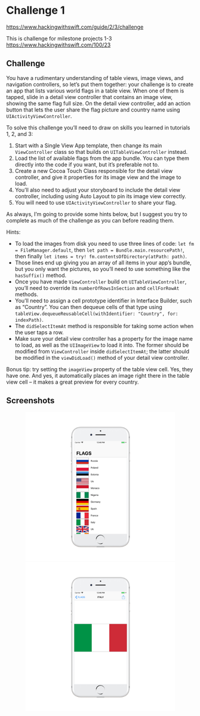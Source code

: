 # Challenge 1

https://www.hackingwithswift.com/guide/2/3/challenge

This is challenge for milestone projects 1-3 https://www.hackingwithswift.com/100/23

## Challenge

You have a rudimentary understanding of table views, image views, and navigation controllers, so let’s put them together: your challenge is to create an app that lists various world flags in a table view. When one of them is tapped, slide in a detail view controller that contains an image view, showing the same flag full size. On the detail view controller, add an action button that lets the user share the flag picture and country name using ```UIActivityViewController```.

To solve this challenge you’ll need to draw on skills you learned in tutorials 1, 2, and 3:

1. Start with a Single View App template, then change its main ```ViewController``` class so that builds on ```UITableViewController``` instead.
2. Load the list of available flags from the app bundle. You can type them directly into the code if you want, but it’s preferable not to.
3. Create a new Cocoa Touch Class responsible for the detail view controller, and give it properties for its image view and the image to load.
4. You’ll also need to adjust your storyboard to include the detail view controller, including using Auto Layout to pin its image view correctly.
5. You will need to use ```UIActivityViewController``` to share your flag.

As always, I’m going to provide some hints below, but I suggest you try to complete as much of the challenge as you can before reading them.

Hints:

- To load the images from disk you need to use three lines of code: ```let fm = FileManager.default```, then ```let path = Bundle.main.resourcePath!```, then finally ```let items = try! fm.contentsOfDirectory(atPath: path)```.
- Those lines end up giving you an array of all items in your app’s bundle, but you only want the pictures, so you’ll need to use something like the ```hasSuffix()``` method.
- Once you have made ```ViewController``` build on ```UITableViewController```, you’ll need to override its ```numberOfRowsInSection``` and ```cellForRowAt``` methods.
- You’ll need to assign a cell prototype identifier in Interface Builder, such as “Country”. You can then dequeue cells of that type using ```tableView.dequeueReusableCell(withIdentifier: "Country", for: indexPath)```.
- The ```didSelectItemAt``` method is responsible for taking some action when the user taps a row.
- Make sure your detail view controller has a property for the image name to load, as well as the ```UIImageView``` to load it into. The former should be modified from ```ViewController``` inside ```didSelectItemAt```; the latter should be modified in the ```viewDidLoad()``` method of your detail view controller.

Bonus tip: try setting the ```imageView``` property of the table view cell. Yes, they have one. And yes, it automatically places an image right there in the table view cell – it makes a great preview for every country.

## Screenshots

<p align="center">
<img src="screenshots/screen01.png" width="400"  title="Challenge 1"><img src="screenshots/screen02.png" width="400" title="Challenge 1">
</p>
